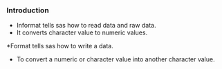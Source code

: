 ### Introduction
* Informat tells sas how to read data and raw data. 
* It converts character value to numeric values.

*Format tells sas how to write a data.
*  To convert a numeric or character value into another character value.

